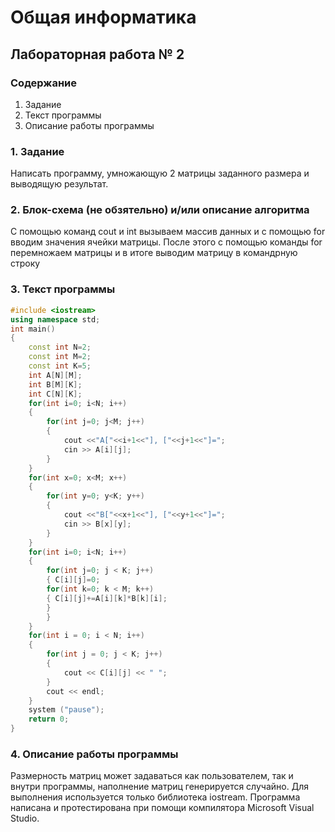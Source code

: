 # Общая информатика

## Лабораторная работа № 2

### Содержание

1. Задание
2. Текст программы
3. Описание работы программы

### 1. Задание

Написать программу, умножающую 2 матрицы заданного размера и выводящую результат.

### 2. Блок-схема (не обзятельно) и/или описание алгоритма

С помощью команд cout и int вызываем массив данных и с помощью for вводим значения ячейки матрицы. После этого с помощью команды for перемножаем матрицы и в итоге выводим матрицу в командрную строку

### 3. Текст программы

```c++
#include <iostream>
using namespace std;
int main()
{
	const int N=2;
	const int M=2;
	const int K=5;
	int A[N][M];
	int B[M][K];
	int C[N][K];
	for(int i=0; i<N; i++)
	{
		for(int j=0; j<M; j++)
		{
			cout <<"A["<<i+1<<"], ["<<j+1<<"]=";
			cin >> A[i][j];
		}
	}
	for(int x=0; x<M; x++)
	{
		for(int y=0; y<K; y++)
		{
			cout <<"B["<<x+1<<"], ["<<y+1<<"]=";
			cin >> B[x][y];
		}
	}
	for(int i=0; i<N; i++)
	{
		for(int j=0; j < K; j++)
		{ C[i][j]=0;
		for(int k=0; k < M; k++)
		{ C[i][j]+=A[i][k]*B[k][i];
		}
		}
	}
	for(int i = 0; i < N; i++)
	{
		for(int j = 0; j < K; j++)
		{
			cout << C[i][j] << " ";
		}
		cout << endl;
	}
	system ("pause");
	return 0;
}
```

### 4. Описание работы программы

Размерность матриц может задаваться как пользователем, так и внутри программы, наполнение матриц генерируется случайно. Для выполнения используется только библиотека iostream. Программа написана и протестирована при помощи компилятора Microsoft Visual Studio. 
